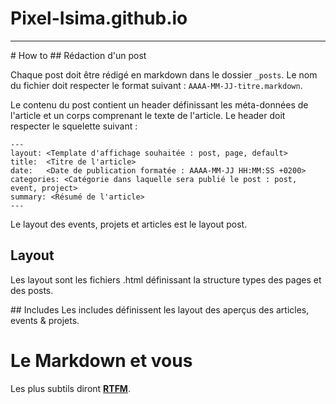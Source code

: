 # Pixel-Isima.github.io
---

# How to
## Rédaction d'un post

Chaque post doit être rédigé en markdown dans le dossier `_posts`. Le nom du fichier doit respecter le format suivant : `AAAA-MM-JJ-titre.markdown`.

Le contenu du post contient un header définissant les méta-données de l'article et un corps comprenant le texte de l'article. Le header doit respecter le squelette suivant :
```
---
layout: <Template d'affichage souhaitée : post, page, default>
title:  <Titre de l'article>
date:   <Date de publication formatée : AAAA-MM-JJ HH:MM:SS +0200>
categories: <Catégorie dans laquelle sera publié le post : post, event, project>
summary: <Résumé de l'article>
---
```
Le layout des events, projets et articles est le layout post.  

## Layout
Les layout sont les fichiers .html définissant la structure types des pages et des posts.

## Includes
Les includes définissent les layout des aperçus des articles, events & projets.

# Le Markdown et vous
Les plus subtils diront **[RTFM]**.

[RTFM]:https://github.com/adam-p/markdown-here/wiki/Markdown-Cheatsheet#emphasis
